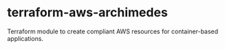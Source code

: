 # terraform-aws-archimedes
Terraform module to create compliant AWS resources for container-based applications.
